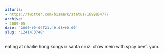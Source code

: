 ```yaml
---
alturls:
- https://twitter.com/bismark/status/1699854777
archive:
- 2009-05
date: '2009-05-04T21:49:08+00:00'
slug: '1241473748'
---
```


eating at charlie hong kongs in santa cruz. chow mein with spicy beef. yum.

